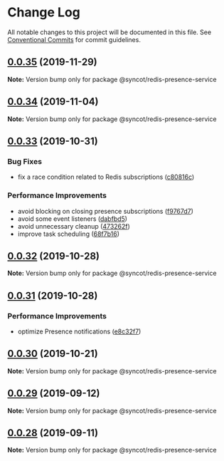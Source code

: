 # Change Log

All notable changes to this project will be documented in this file.
See [Conventional Commits](https://conventionalcommits.org) for commit guidelines.

## [0.0.35](https://github.com/SyncOT/SyncOT/compare/@syncot/redis-presence-service@0.0.34...@syncot/redis-presence-service@0.0.35) (2019-11-29)

**Note:** Version bump only for package @syncot/redis-presence-service





## [0.0.34](https://github.com/SyncOT/SyncOT/compare/@syncot/redis-presence-service@0.0.33...@syncot/redis-presence-service@0.0.34) (2019-11-04)

**Note:** Version bump only for package @syncot/redis-presence-service





## [0.0.33](https://github.com/SyncOT/SyncOT/compare/@syncot/redis-presence-service@0.0.32...@syncot/redis-presence-service@0.0.33) (2019-10-31)


### Bug Fixes

* fix a race condition related to Redis subscriptions ([c80816c](https://github.com/SyncOT/SyncOT/commit/c80816c967879fc2ba6f0223afc4ef645afdb949))


### Performance Improvements

* avoid blocking on closing presence subscriptions ([f9767d7](https://github.com/SyncOT/SyncOT/commit/f9767d775c8e62be37e46b5c4e07202f34400473))
* avoid some event listeners ([dabfbd5](https://github.com/SyncOT/SyncOT/commit/dabfbd5f78d7784aa41d2723b5320b2011bd0e1c))
* avoid unnecessary cleanup ([473262f](https://github.com/SyncOT/SyncOT/commit/473262fea8fa290c5a108b3c3521997703797189))
* improve task scheduling ([68f7b16](https://github.com/SyncOT/SyncOT/commit/68f7b1684f3a08776ef355ca4b765216b0479dff))





## [0.0.32](https://github.com/SyncOT/SyncOT/compare/@syncot/redis-presence-service@0.0.31...@syncot/redis-presence-service@0.0.32) (2019-10-28)

**Note:** Version bump only for package @syncot/redis-presence-service





## [0.0.31](https://github.com/SyncOT/SyncOT/compare/@syncot/redis-presence-service@0.0.30...@syncot/redis-presence-service@0.0.31) (2019-10-28)


### Performance Improvements

* optimize Presence notifications ([e8c32f7](https://github.com/SyncOT/SyncOT/commit/e8c32f7e6b85534f45f4d43f129736c6ae8bd02f))





## [0.0.30](https://github.com/SyncOT/SyncOT/compare/@syncot/redis-presence-service@0.0.29...@syncot/redis-presence-service@0.0.30) (2019-10-21)

**Note:** Version bump only for package @syncot/redis-presence-service





## [0.0.29](https://github.com/SyncOT/SyncOT/compare/@syncot/redis-presence-service@0.0.28...@syncot/redis-presence-service@0.0.29) (2019-09-12)

**Note:** Version bump only for package @syncot/redis-presence-service





## [0.0.28](https://github.com/SyncOT/SyncOT/compare/@syncot/redis-presence-service@0.0.27...@syncot/redis-presence-service@0.0.28) (2019-09-11)

**Note:** Version bump only for package @syncot/redis-presence-service
